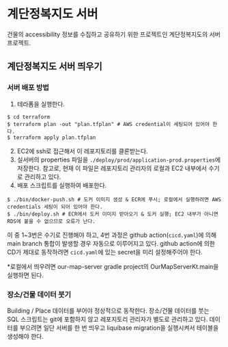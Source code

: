 # 계단정복지도 서버

건물의 accessibility 정보를 수집하고 공유하기 위한 프로젝트인 계단정복지도의 서버 프로젝트.

## 계단정복지도 서버 띄우기

### 서버 배포 방법

1. 테라폼을 실행한다.
```
$ cd terraform
$ terraform plan -out "plan.tfplan" # AWS credential이 세팅되어 있어야 한다.
$ terraform apply plan.tfplan
```
2. EC2에 ssh로 접근해서 이 레포지토리를 클론받는다.
3. 실서버의 properties 파일을 `./deploy/prod/application-prod.properties`에 저장한다. 참고로, 현재 이 파일은 레포지토리 관리자의 로컬과 EC2 내부에서 수기로 관리하고 있다.
4. 배포 스크립트를 실행하여 배포한다.
```
$ ./bin/docker-push.sh # 도커 이미지 생성 & ECR에 푸시; 로컬에서 실행하려면 AWS credentials 세팅이 되어 있어야 한다.
$ ./bin/deploy.sh # ECR에서 도커 이미지 받아오기 & 도커 실행; EC2 내부가 아니면 RDS에 붙을 수 없으므로 오류가 난다.
```

이 중 1~3번은 수기로 진행해야 하고, 4번 과정은 github action(`cicd.yaml`)에 의해 main branch 통합이 발생할 경우 자동으로 이루어지고 있다.
github action에 의한 CD가 제대로 동작하려면 `cicd.yaml`에 있는 secret을 미리 설정해주어야 한다.

*로컬에서 띄우려면 our-map-server gradle project의 OurMapServerKt.main을 실행하면 된다.

### 장소/건물 데이터 붓기

Building / Place 데이터를 부어야 정상적으로 동작한다. 장소/건물 데이터를 붓는 SQL 스크립트는 git에 포함하지 않고 레포지토리 관리자가 별도로 관리하고 있다.
데이터를 부으려면 일단 서버를 한 번 띄우고 liquibase migration을 실행시켜서 테이블을 생성해야 한다.
